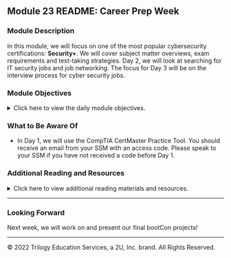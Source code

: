 
## Module 23 README: Career Prep Week

### Module Description

In this module, we will focus on one of the most popular cybersecurity certifications: **Security+**. We will cover subject matter overviews, exam requirements and test-taking strategies. Day 2, we will look at searching for IT security jobs and job networking.  The focus for Day 3 will be on the interview process for cyber security jobs.


### Module Objectives 

<details>
    <summary>Click here to view the daily module objectives.</summary>

  <br>

- **Day 1:** Introduction to Career Week

  - Explain the value of certifications in their job searches and career development.

  - Map out certification roadmaps based on each student's specific experience level and field of interest.

  - Use CompTIA's CertMaster tool to begin preparing for the Security+ exam.

- **Day 2:** Open Questions Regarding Security+ and Security Job Searching/Networking
    
  - Explain how each domain is divided across the Security+ exam.

  - Prepare for Security+ questions from domains we have not explored in the curriculum, such as Architecture and Design and Identity and Access Management.

  - Correctly answer Security+ practice questions.

  - Students will be searching for cyber security careers that interest them.

  - Begin development of their own network of cyber security professionals.

- **Day 3:** Cyber Security Interviews

  - Prepare for initial interviews used to screen candidates for IT and cybersecurity positions.

  - Learn how to prepare to answer technical and behavioral interview questions.

  - Conduct, answer, and provide constructive feedback to mock interview questions and answers.

</details>


### What to Be Aware Of

- In Day 1, we will use the CompTIA CertMaster Practice Tool. You should receive an email from your SSM with an access code. Please speak to your SSM if you have not received a code before Day 1. 


### Additional Reading and Resources

<details> 
<summary> Click here to view additional reading materials and resources. </summary>
</br>

These resources are provided as optional, recommended resources to supplement the concepts covered in this module.


- **Day 1 Resources**
  - [Wikipedia: List of Computer Security Certifications](https://en.wikipedia.org/wiki/List_of_computer_security_certifications)
  - [CompTia: Security+ Certification](https://www.comptia.org/certifications/security)
  - [Business News Daily: Best InfoSec and Cybersecurity Certifications of 2020](https://www.businessnewsdaily.com/10708-information-security-certifications.html)
  - [InfoSec Careers: The Best Cybersecurity Certifications of 2022](https://www.infosec-careers.com/the-best-cyber-security-certifications-in-2022/)
  - [EC Council: CEH Exam](https://www.eccouncil.org/programs/certified-ethical-hacker-ceh/)
  - [(ISC)<sup>2</sup>: CISSP](https://www.isc2.org/Certifications/CISSP)

- **Day 2 Resources**
  - [CompTia: Security+ Certification](https://www.comptia.org/certifications/security)  
  - [Cyberseek](https://www.cyberseek.org/pathway.html) 
  - [ SecurityIntelligence: 10 Do’s and Don'ts for Writing a Winning Cybersecurity Resume](https://securityintelligence.com/articles/10-dos-and-donts-for-writing-a-winning-cybersecurity-resume/) 



- **Day 3 Resources**
  - [Daniel Miessler: 60 Cybersecurity Interview Questions](https://danielmiessler.com/study/infosec_interview_questions/)
  - [Guru99: Top 110 Cyber Security Interview Questions and Answers](https://www.guru99.com/cyber-security-interview-questions.html)
  - [edureka!: Top 50 Cybersecurity Interview Questions and Answers](https://www.edureka.co/blog/interview-questions/cybersecurity-interview-questions/)
  - [Indeed: Cybersecurity Interview Questions](https://www.indeed.com/career-advice/interviewing/cyber-security-interview-questions)
  

</details>

---

  
### Looking Forward

Next week, we will work on and present our final bootCon projects!
 
---


© 2022 Trilogy Education Services, a 2U, Inc. brand. All Rights Reserved.    
